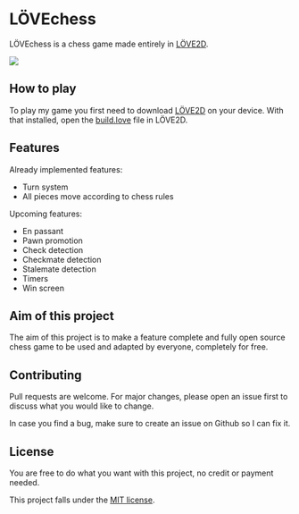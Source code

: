 # LÖVEchess

LÖVEchess is a chess game made entirely in [LÖVE2D](https://love2d.org/).

![](LÖVEchess_preview.png)

## How to play

To play my game you first need to download [LÖVE2D](https://love2d.org/) on your device. With that installed, open the [build.love](https://github.com/badduck32/LOVEchess/blob/main/firstbuild.love) file in LÖVE2D.

## Features

Already implemented features:

- Turn system
- All pieces move according to chess rules

Upcoming features:

- En passant
- Pawn promotion
- Check detection
- Checkmate detection
- Stalemate detection
- Timers
- Win screen

## Aim of this project

The aim of this project is to make a feature complete and fully open source chess game to be used and adapted by everyone, completely for free.

## Contributing

Pull requests are welcome. For major changes, please open an issue first to discuss what you would like to change.

In case you find a bug, make sure to create an issue on Github so I can fix it.

## License

You are free to do what you want with this project, no credit or payment needed.

This project falls under the [MIT license](https://choosealicense.com/licenses/mit/).
